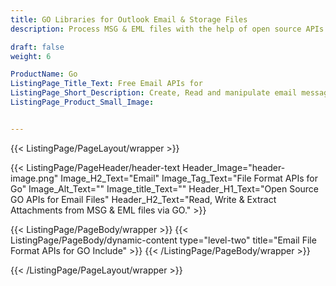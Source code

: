```yaml
---
title: GO Libraries for Outlook Email & Storage Files
description: Process MSG & EML files with the help of open source APIs targeting GO platform.

draft: false
weight: 6

ProductName: Go
ListingPage_Title_Text: Free Email APIs for
ListingPage_Short_Description: Create, Read and manipulate email messages via Open-Source GO APIs.
ListingPage_Product_Small_Image: 


---
```


{{< ListingPage/PageLayout/wrapper >}}

{{< ListingPage/PageHeader/header-text
Header_Image="header-image.png"
Image_H2_Text="Email"
Image_Tag_Text="File Format APIs for Go"
Image_Alt_Text=""
Image_title_Text=""
Header_H1_Text="Open Source GO APIs for Email Files"
Header_H2_Text="Read, Write & Extract Attachments from MSG & EML files via GO." >}}

{{< ListingPage/PageBody/wrapper >}}
{{< ListingPage/PageBody/dynamic-content type="level-two" title="Email File Format APIs for GO Include" >}}
{{< /ListingPage/PageBody/wrapper >}}

{{< /ListingPage/PageLayout/wrapper >}}